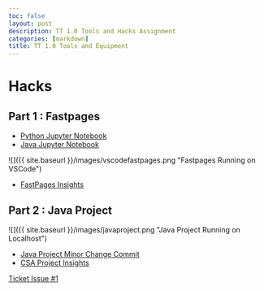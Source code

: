 ```yaml
---
toc: false
layout: post
description: TT 1.0 Tools and Hacks Assignment
categories: [markdown]
title: TT 1.0 Tools and Equipment
---
```


# Hacks

## Part 1 : Fastpages

- [Python Jupyter Notebook](https://tangalice.github.io/alicetang/fastpages/jupyter/2022/08/21/PythonJupyterNotebook.html)
- [Java Jupyter Notebook](https://tangalice.github.io/alicetang/fastpages/jupyter/2022/08/21/JavaJupyterNotebook.html)


![]({{ site.baseurl }}/images/vscodefastpages.png "Fastpages Running on VSCode")

- [FastPages Insights](https://github.com/tangalice/alicetang/pulse)

## Part 2 : Java Project

![]({{ site.baseurl }}/images/javaproject.png "Java Project Running on Localhost")

- [Java Project Minor Change Commit](https://github.com/tangalice/CSAproject/commit/2e127d4d755f88eebbbac8bf8319de8a936cdfb5)
- [CSA Project Insights](https://github.com/tangalice/CSAproject/pulse)

[Ticket Issue #1](https://github.com/tangalice/alicetang/issues/2)
